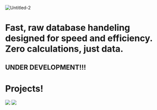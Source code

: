 ![Untitled-2](https://user-images.githubusercontent.com/67358250/229327103-300a0651-67eb-4def-95b1-2079da7c4eb0.png)
# Fast, raw database handeling designed for speed and efficiency. Zero calculations, just data.

## UNDER DEVELOPMENT!!!

# Projects!
<img src="https://user-images.githubusercontent.com/67358250/229352724-cac147b8-5f41-4897-8161-1746182f2769.png">
<img src="https://user-images.githubusercontent.com/67358250/229352748-beeb582e-22ad-4e4f-9391-9f7aee1a3b2d.png">
